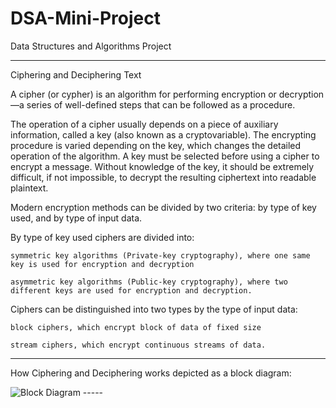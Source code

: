 # DSA-Mini-Project

Data Structures and Algorithms Project 

---

Ciphering and Deciphering Text 

A cipher (or cypher) is an algorithm for performing encryption or decryption—a series of well-defined steps that can be followed as a procedure.

The operation of a cipher usually depends on a piece of auxiliary information, called a key (also known as a cryptovariable). The encrypting procedure is varied depending on the key, which changes the detailed operation of the algorithm. A key must be selected before using a cipher to encrypt a message. Without knowledge of the key, it should be extremely difficult, if not impossible, to decrypt the resulting ciphertext into readable plaintext. 

Modern encryption methods can be divided by two criteria: by type of key used, and by type of input data.

By type of key used ciphers are divided into:

    symmetric key algorithms (Private-key cryptography), where one same key is used for encryption and decryption

    asymmetric key algorithms (Public-key cryptography), where two different keys are used for encryption and decryption.

Ciphers can be distinguished into two types by the type of input data:

    block ciphers, which encrypt block of data of fixed size

    stream ciphers, which encrypt continuous streams of data.

----
How Ciphering and Deciphering works depicted as a block diagram:

<img src="https://cdn.ttgtmedia.com/rms/onlineImages/security_cissp_cryptography_desktop.jpg" alt="Block Diagram"/>
-----
